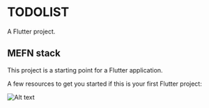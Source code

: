 # TODOLIST

A  Flutter project.

## MEFN stack  

This project is a starting point for a Flutter application.

A few resources to get you started if this is your first Flutter project:

![Alt text](https://clickup.com/blog/wp-content/uploads/2019/01/to-do-list-apps.png)
